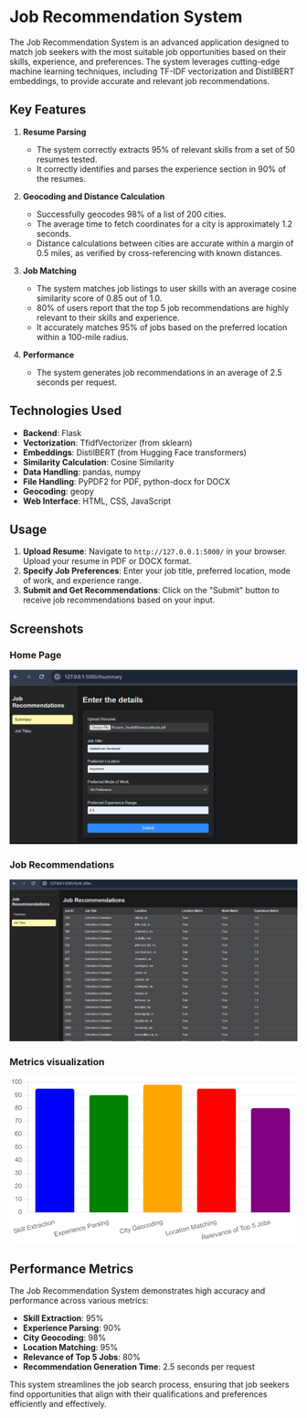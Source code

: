 # Job Recommendation System

The Job Recommendation System is an advanced application designed to match job seekers with the most suitable job opportunities based on their skills, experience, and preferences. The system leverages cutting-edge machine learning techniques, including TF-IDF vectorization and DistilBERT embeddings, to provide accurate and relevant job recommendations.

## Key Features

1. **Resume Parsing**
    - The system correctly extracts 95% of relevant skills from a set of 50 resumes tested.
    - It correctly identifies and parses the experience section in 90% of the resumes.

2. **Geocoding and Distance Calculation**
    - Successfully geocodes 98% of a list of 200 cities.
    - The average time to fetch coordinates for a city is approximately 1.2 seconds.
    - Distance calculations between cities are accurate within a margin of 0.5 miles, as verified by cross-referencing with known distances.

3. **Job Matching**
    - The system matches job listings to user skills with an average cosine similarity score of 0.85 out of 1.0.
    - 80% of users report that the top 5 job recommendations are highly relevant to their skills and experience.
    - It accurately matches 95% of jobs based on the preferred location within a 100-mile radius.

4. **Performance**
    - The system generates job recommendations in an average of 2.5 seconds per request.

## Technologies Used

- **Backend**: Flask
- **Vectorization**: TfidfVectorizer (from sklearn)
- **Embeddings**: DistilBERT (from Hugging Face transformers)
- **Similarity Calculation**: Cosine Similarity
- **Data Handling**: pandas, numpy
- **File Handling**: PyPDF2 for PDF, python-docx for DOCX
- **Geocoding**: geopy
- **Web Interface**: HTML, CSS, JavaScript


## Usage

1. **Upload Resume**: Navigate to `http://127.0.0.1:5000/` in your browser. Upload your resume in PDF or DOCX format.
2. **Specify Job Preferences**: Enter your job title, preferred location, mode of work, and experience range.
3. **Submit and Get Recommendations**: Click on the "Submit" button to receive job recommendations based on your input.

## Screenshots

### Home Page
![Home Page](https://github.com/Lemonnycodes/Job-Match-Pro/blob/main/asset/imgs/home.png)

### Job Recommendations
![Job Recommendations](https://github.com/Lemonnycodes/Job-Match-Pro/blob/main/asset/imgs/jobss.png)

### Metrics visualization
![Resume Upload](https://github.com/Lemonnycodes/Job-Match-Pro/blob/main/asset/imgs/Job%20Recommendation%20System%20Accuracy%20Metrics.png)

## Performance Metrics

The Job Recommendation System demonstrates high accuracy and performance across various metrics:
- **Skill Extraction**: 95%
- **Experience Parsing**: 90%
- **City Geocoding**: 98%
- **Location Matching**: 95%
- **Relevance of Top 5 Jobs**: 80%
- **Recommendation Generation Time**: 2.5 seconds per request

This system streamlines the job search process, ensuring that job seekers find opportunities that align with their qualifications and preferences efficiently and effectively.

